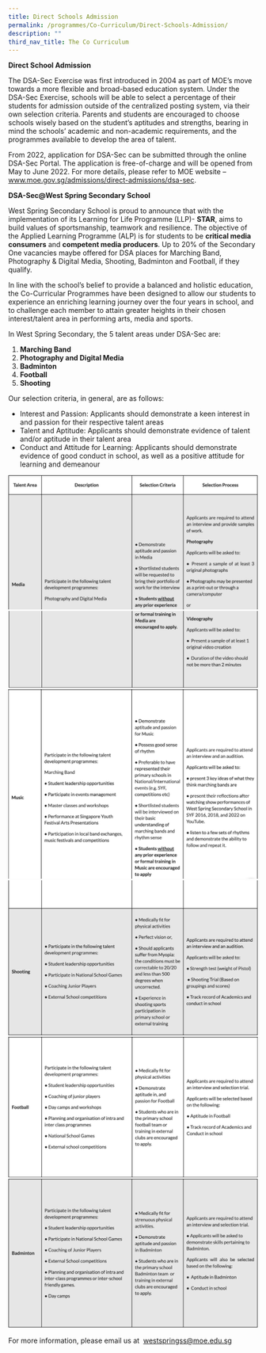 ```yaml
---
title: Direct Schools Admission
permalink: /programmes/Co-Curriculum/Direct-Schools-Admission/
description: ""
third_nav_title: The Co Curriculum
---
```

**Direct School Admission**

The DSA-Sec Exercise was first introduced in 2004 as part of MOE’s move towards a more flexible and broad-based education system. Under the DSA-Sec Exercise, schools will be able to select a percentage of their students for admission outside of the centralized posting system, via their own selection criteria. Parents and students are encouraged to choose schools wisely based on the student’s aptitudes and strengths, bearing in mind the schools’ academic and non-academic requirements, and the programmes available to develop the area of talent.

From 2022, application for DSA-Sec can be submitted through the online DSA-Sec Portal. The application is free-of-charge and will be opened from May to June 2022. For more details, please refer to MOE website – www.moe.gov.sg/admissions/direct-admissions/dsa-sec.

**DSA-Sec@West Spring Secondary School**

West Spring Secondary School is proud to announce that with the implementation of its Learning for Life Programme (LLP)- **STAR**, aims to build values of sportsmanship, teamwork and resilience. The objective of the Applied Learning Programme (ALP) is for students to be **critical media consumers** and **competent media producers**. Up to 20% of the Secondary One vacancies maybe offered for DSA places for Marching Band, Photography & Digital Media, Shooting, Badminton and Football, if they qualify.

In line with the school’s belief to provide a balanced and holistic education, the Co-Curricular Programmes have been designed to allow our students to experience an enriching learning journey over the four years in school, and to challenge each member to attain greater heights in their chosen interest/talent area in performing arts, media and sports.

In West Spring Secondary, the 5 talent areas under DSA-Sec are:

1.  **Marching Band**
2.  **Photography and Digital Media**
3.  **Badminton**
4.  **Football**
5.  **Shooting**

Our selection criteria, in general, are as follows:

*   Interest and Passion: Applicants should demonstrate a keen interest in and passion for their respective talent areas
*   Talent and Aptitude: Applicants should demonstrate evidence of talent and/or aptitude in their talent area
*   Conduct and Attitude for Learning: Applicants should demonstrate evidence of good conduct in school, as well as a positive attitude for learning and demeanour

![](/images/Co%20Curriculum/photo_6246884629449651082_w.png)
![](/images/Co%20Curriculum/photo_6246884629449651085_w.png)
![](/images/Co%20Curriculum/photo_6246884629449651087_w.png)
![](/images/Co%20Curriculum/photo_6246884629449651088_w.png)
![](/images/Co%20Curriculum/photo_6246884629449651089_w.png)
![](/images/Co%20Curriculum/photo_6246884629449651090_w.png)

For more information, please email us at  westspringss@moe.edu.sg